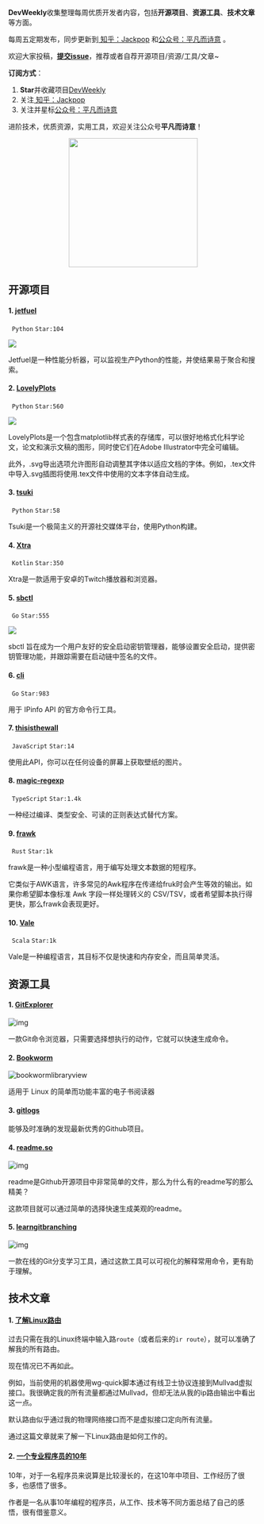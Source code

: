 **DevWeekly**收集整理每周优质开发者内容，包括**开源项目**、**资源工具**、**技术文章**等方面。

每周五定期发布，同步更新到<a href="https://www.zhihu.com/people/sharetechlee/activities">
知乎：Jackpop</a> 和<a href="https://mp.weixin.qq.com/s/hTZAGgkiMS0XPZ9OHQxFJg" rel="nofollow">公众号：平凡而诗意</a> 。

欢迎大家投稿，**[提交issue](https://github.com/Jackpopc/DevWeekly/issues)**，推荐或者自荐开源项目/资源/工具/文章~

**订阅方式**：

1. **Star**并收藏项目[DevWeekly](https://github.com/Jackpopc/DevWeekly)
2. 关注<a href="https://www.zhihu.com/people/sharetechlee/activities">
   知乎：Jackpop</a>
3. 关注并星标<a href="https://mp.weixin.qq.com/s/hTZAGgkiMS0XPZ9OHQxFJg" rel="nofollow">公众号：平凡而诗意</a>  

进阶技术，优质资源，实用工具，欢迎关注公众号**平凡而诗意**！

<p align="center">
    <img src="https://s1.ax1x.com/2022/07/10/jsCAdH.jpg" width="260" height="260"></img>
</p>

## 开源项目

#### 1. [jetfuel](https://github.com/jetfuel-dev/jetfuel)

` Python` `Star:104`

![](https://pic1.zhimg.com/80/v2-620acbaecf3196ab5550075c5d8c4f52_720w.png?source=d16d100b)

Jetfuel是一种性能分析器，可以监视生产Python的性能，并使结果易于聚合和搜索。

#### 2. [LovelyPlots](https://github.com/killiansheriff/LovelyPlots)

` Python` `Star:560`

![](https://pica.zhimg.com/80/v2-d057de00170b5d676c782ca11a66b7d1_720w.png?source=d16d100b)

LovelyPlots是一个包含matplotlib样式表的存储库，可以很好地格式化科学论文，论文和演示文稿的图形，同时使它们在Adobe Illustrator中完全可编辑。

此外，.svg导出选项允许图形自动调整其字体以适应文档的字体。例如，.tex文件中导入.svg插图将使用.tex文件中使用的文本字体自动生成。

#### 3. [tsuki](https://github.com/Devansh3712/tsuki)

` Python` `Star:58`

Tsuki是一个极简主义的开源社交媒体平台，使用Python构建。

#### 4. [Xtra](https://github.com/crackededed/Xtra)

` Kotlin` `Star:350`

Xtra是一款适用于安卓的Twitch播放器和浏览器。

#### 5. [sbctl](https://github.com/Foxboron/sbctl)

` Go` `Star:555`

![](https://picx1.zhimg.com/80/v2-8409cb60e7b3868bc2ab4050c1709431_720w.gif?source=d16d100b)

sbctl 旨在成为一个用户友好的安全启动密钥管理器，能够设置安全启动，提供密钥管理功能，并跟踪需要在启动链中签名的文件。

#### 6. [cli](https://github.com/ipinfo/cli)

` Go` `Star:983`

用于 IPinfo API 的官方命令行工具。

#### 7. [thisisthewall](https://github.com/fakt309/thisisthewall)

` JavaScript` `Star:14`

使用此API，你可以在任何设备的屏幕上获取壁纸的图片。

#### 8. [magic-regexp](https://github.com/danielroe/magic-regexp)

` TypeScript` `Star:1.4k`

一种经过编译、类型安全、可读的正则表达式替代方案。

#### 9. [frawk](https://github.com/ezrosent/frawk)

` Rust` `Star:1k`

frawk是一种小型编程语言，用于编写处理文本数据的短程序。

它类似于AWK语言，许多常见的Awk程序在传递给fruk时会产生等效的输出。如果你希望脚本像标准 Awk 字段一样处理转义的 CSV/TSV，或者希望脚本执行得更快，那么frawk会表现更好。

#### 10. [Vale](https://github.com/ValeLang/Vale)

` Scala` `Star:1k`

Vale是一种编程语言，其目标不仅是快速和内存安全，而且简单灵活。

## 资源工具

#### 1. [GitExplorer](https://gitexplorer.com/)

![img](https://pica.zhimg.com/80/v2-f43882c65d5dc249f09c5d8e68c43386_720w.png?source=d16d100b)

一款Git命令浏览器，只需要选择想执行的动作，它就可以快速生成命令。

#### 2. [Bookworm](https://itsfoss.com/bookworm-ebook-reader-linux/)

![bookwormlibraryview](https://picx1.zhimg.com/80/v2-6775e749c4536698eab6140e9f751e98_720w.jpg?source=d16d100b)

适用于 Linux 的简单而功能丰富的电子书阅读器

#### 3. [gitlogs](https://www.gitlogs.com/)

能够及时准确的发现最新优秀的Github项目。

#### 4. [readme.so](https://readme.so/editor)

![img](https://pic2.zhimg.com/80/v2-2b4bce0617aa65dfcc9f8527c8d9717c_720w.png)

readme是Github开源项目中非常简单的文件，那么为什么有的readme写的那么精美？

这款项目就可以通过简单的选择快速生成美观的readme。

#### 5. [learngitbranching](https://learngitbranching.js.org/?locale=zh_CN)

![img](https://picx1.zhimg.com/80/v2-2a377ba03daa4db5fb3b5261d970a8ad_720w.png?source=d16d100b)

一款在线的Git分支学习工具，通过这款工具可以可视化的解释常用命令，更有助于理解。

## 技术文章

#### 1. [了解Linux路由](https://ro-che.info/articles/2021-02-27-linux-routing)

过去只需在我的Linux终端中输入路`route`（或者后来的`ir route`），就可以准确了解我的所有路由。

现在情况已不再如此。

例如，当前使用的机器使用wg-quick脚本通过有线卫士协议连接到Mullvad虚拟接口。我很确定我的所有流量都通过Mullvad，但却无法从我的ip路由输出中看出这一点。

默认路由似乎通过我的物理网络接口而不是虚拟接口定向所有流量。

通过这篇文章就来了解一下Linux路由是如何工作的。

#### 2. [一个专业程序员的10年](https://thorstenball.com/blog/2022/05/17/professional-programming-the-first-10-years/)

10年，对于一名程序员来说算是比较漫长的，在这10年中项目、工作经历了很多，也感悟了很多。

作者是一名从事10年编程的程序员，从工作、技术等不同方面总结了自己的感悟，很有借鉴意义。

 

